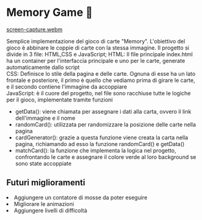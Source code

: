 <h1>Memory Game 🧠</h1>

[screen-capture.webm](https://github.com/user-attachments/assets/eaa7e80a-e921-4a04-b96b-223a4b5591d4)

<span>
 Semplice implementazione del gioco di carte "Memory".
 L'obiettivo del gioco è abbinare le coppie di carte con la stessa immagine.
</span>

<span>
  Il progetto si divide in 3 file: HTML,CSS e JavaScript;
HTML: Il file principale index.html ha un container per l'interfaccia principale e uno per le carte, generate automaticamente dallo script <br>
CSS: Definisce lo stile della pagina e delle carte. Ognuna di esse ha un lato frontale e posteriore, il primo è quello che vediamo prima di girare le carte, e il secondo contiene l'immagine da accoppiare <br>
JavaScript: è il cuore del progetto, nel file sono racchiuse tutte le logiche per il gioco, implementate tramite funzioni <br>
      <ul>
        <li>getData(): viene chiamata per assegnare i dati alla carta, ovvero il link dell'immagine e il nome</li>
        <li>randomCard(): utilizzata per randomizzare la posizione delle carte nella pagina</li>
        <li>cardGenerator(): grazie a questa funzione viene creata la carta nella pagina, richiamando ad esso la funzione randomCard() e getData()</li>
        <li>matchCard(): la funzione che implementa la logica nel progetto, confrontando le carte e assegnare il colore verde al loro background se sono state accoppiate</li>
      </ul>
  
  <h2>Futuri miglioramenti</h2>
  <li>Aggiungere un contatore di mosse da poter eseguire</li>
  <li>Migliorare le animazioni</li>
  <li>Aggiungere livelli di difficoltà</li>
</span>
